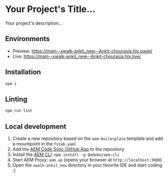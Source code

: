 # Your Project's Title...
Your project's description...

## Environments
- Preview: https://main--xwalk-ankit_new--Ankit-chourasia.hlx.page/
- Live: https://main--xwalk-ankit_new--Ankit-chourasia.hlx.live/

## Installation

```sh
npm i
```

## Linting

```sh
npm run lint
```

## Local development

1. Create a new repository based on the `aem-boilerplate` template and add a mountpoint in the `fstab.yaml`
1. Add the [AEM Code Sync GitHub App](https://github.com/apps/aem-code-sync) to the repository
1. Install the [AEM CLI](https://github.com/adobe/helix-cli): `npm install -g @adobe/aem-cli`
1. Start AEM Proxy: `aem up` (opens your browser at `http://localhost:3000`)
1. Open the `xwalk-ankit_new` directory in your favorite IDE and start coding :)
